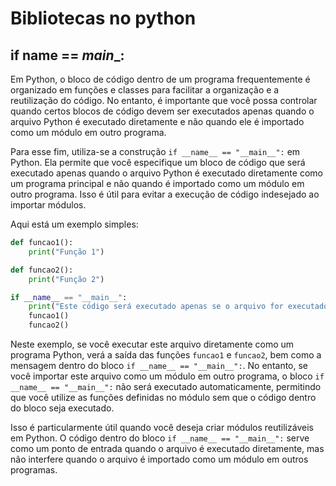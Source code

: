 # Bibliotecas no python

## if __name__ == _main__:

Em Python, o bloco de código dentro de um programa frequentemente é organizado em funções e classes para facilitar a organização e a reutilização do código. No entanto, é importante que você possa controlar quando certos blocos de código devem ser executados apenas quando o arquivo Python é executado diretamente e não quando ele é importado como um módulo em outro programa.

Para esse fim, utiliza-se a construção `if __name__ == "__main__":` em Python. Ela permite que você especifique um bloco de código que será executado apenas quando o arquivo Python é executado diretamente como um programa principal e não quando é importado como um módulo em outro programa. Isso é útil para evitar a execução de código indesejado ao importar módulos.

Aqui está um exemplo simples:

```python
def funcao1():
    print("Função 1")

def funcao2():
    print("Função 2")

if __name__ == "__main__":
    print("Este código será executado apenas se o arquivo for executado diretamente.")
    funcao1()
    funcao2()
```

Neste exemplo, se você executar este arquivo diretamente como um programa Python, verá a saída das funções `funcao1` e `funcao2`, bem como a mensagem dentro do bloco `if __name__ == "__main__":`. No entanto, se você importar este arquivo como um módulo em outro programa, o bloco `if __name__ == "__main__":` não será executado automaticamente, permitindo que você utilize as funções definidas no módulo sem que o código dentro do bloco seja executado.

Isso é particularmente útil quando você deseja criar módulos reutilizáveis em Python. O código dentro do bloco `if __name__ == "__main__":` serve como um ponto de entrada quando o arquivo é executado diretamente, mas não interfere quando o arquivo é importado como um módulo em outros programas.
